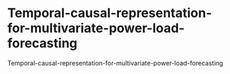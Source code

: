 # Temporal-causal-representation-for-multivariate-power-load-forecasting
 Temporal-causal-representation-for-multivariate-power-load-forecasting
